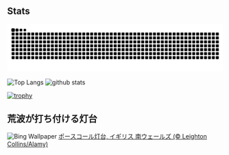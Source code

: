 ## Stats
<picture>
  <source media="(prefers-color-scheme: dark)" srcset="https://raw.githubusercontent.com/ba230t/ba230t/output/github-contribution-grid-snake-dark.svg">
  <source media="(prefers-color-scheme: light)" srcset="https://raw.githubusercontent.com/ba230t/ba230t/output/github-contribution-grid-snake.svg">
  <img alt="github contribution grid snake animation" src="https://raw.githubusercontent.com/ba230t/ba230t/output/github-contribution-grid-snake.svg">
</picture>

<p align="left">
  <img alt="Top Langs" height="150px" src="https://github-readme-stats.vercel.app/api/top-langs/?username=ba230t&layout=compact&theme=transparent" />
  <img alt="github stats" height="150px" src="https://github-readme-stats.vercel.app/api?username=ba230t&theme=transparent" />
</p>

[![trophy](https://github-profile-trophy.vercel.app/?username=ba230t&theme=transparent&column=7)](https://github.com/ryo-ma/github-profile-trophy)


<!-- Bing Wallpaper Start -->
## 荒波が打ち付ける灯台
![Bing Wallpaper](https://www.bing.com/th?id=OHR.PorthcawlLighthouse_JA-JP3933854148_1920x1080.jpg&rf=LaDigue_1920x1080.jpg&pid=hp)
[ポースコール灯台, イギリス 南ウェールズ (© Leighton Collins/Alamy)](https://www.bing.com/search?q=%E3%83%9D%E3%83%BC%E3%82%B9%E3%82%B3%E3%83%BC%E3%83%AB%E7%81%AF%E5%8F%B0&form=hpcapt&filters=HpDate%3a%2220241117_1500%22)
<!-- Bing Wallpaper End -->

